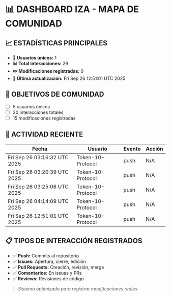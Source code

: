# 📊 DASHBOARD IZA - MAPA DE COMUNIDAD

## 📈 ESTADÍSTICAS PRINCIPALES

- **👥 Usuarios únicos:** 1
- **📊 Total interacciones:** 29
- **✏️ Modificaciones registradas:** 0
- **📅 Última actualización:** Fri Sep 26 12:51:01 UTC 2025

## 🎯 OBJETIVOS DE COMUNIDAD

- [ ] 5 usuarios únicos
- [ ] 20 interacciones totales
- [ ] 15 modificaciones registradas

## 🔄 ACTIVIDAD RECIENTE

| Fecha | Usuario | Evento | Acción |
|-------|---------|--------|---------|
| Fri Sep 26 03:16:32 UTC 2025 | Token-10-Protocol | push | N/A |
| Fri Sep 26 03:20:39 UTC 2025 | Token-10-Protocol | push | N/A |
| Fri Sep 26 03:25:06 UTC 2025 | Token-10-Protocol | push | N/A |
| Fri Sep 26 04:14:09 UTC 2025 | Token-10-Protocol | push | N/A |
| Fri Sep 26 12:51:01 UTC 2025 | Token-10-Protocol | push | N/A |

## 📋 TIPOS DE INTERACCIÓN REGISTRADOS

- ✅ **Push:** Commits al repositorio
- ✅ **Issues:** Apertura, cierre, edición
- ✅ **Pull Requests:** Creación, revisión, merge
- ✅ **Comentarios:** En issues y PRs
- ✅ **Reviews:** Revisiones de código

> *Sistema optimizado para registrar modificaciones reales*
